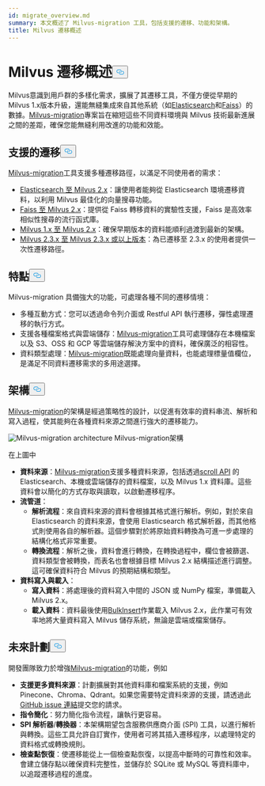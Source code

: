 ```yaml
---
id: migrate_overview.md
summary: 本文概述了 Milvus-migration 工具，包括支援的遷移、功能和架構。
title: Milvus 遷移概述
---
```


<h1 id="Milvus-Migration-Overview" class="common-anchor-header">Milvus 遷移概述<button data-href="#Milvus-Migration-Overview" class="anchor-icon" translate="no">
      <svg translate="no"
        aria-hidden="true"
        focusable="false"
        height="20"
        version="1.1"
        viewBox="0 0 16 16"
        width="16"
      >
        <path
          fill="#0092E4"
          fill-rule="evenodd"
          d="M4 9h1v1H4c-1.5 0-3-1.69-3-3.5S2.55 3 4 3h4c1.45 0 3 1.69 3 3.5 0 1.41-.91 2.72-2 3.25V8.59c.58-.45 1-1.27 1-2.09C10 5.22 8.98 4 8 4H4c-.98 0-2 1.22-2 2.5S3 9 4 9zm9-3h-1v1h1c1 0 2 1.22 2 2.5S13.98 12 13 12H9c-.98 0-2-1.22-2-2.5 0-.83.42-1.64 1-2.09V6.25c-1.09.53-2 1.84-2 3.25C6 11.31 7.55 13 9 13h4c1.45 0 3-1.69 3-3.5S14.5 6 13 6z"
        ></path>
      </svg>
    </button></h1><p>Milvus意識到用戶群的多樣化需求，擴展了其遷移工具，不僅方便從早期的Milvus 1.x版本升級，還能無縫集成來自其他系統（如<a href="https://www.elastic.co/guide/en/elasticsearch/reference/current/elasticsearch-intro.html">Elasticsearch</a>和<a href="https://github.com/facebookresearch/faiss">Faiss</a>）的數據。<a href="https://github.com/zilliztech/milvus-migration">Milvus-migration</a>專案旨在縮短這些不同資料環境與 Milvus 技術最新進展之間的差距，確保您能無縫利用改進的功能和效能。</p>
<h2 id="Supported-migrations" class="common-anchor-header">支援的遷移<button data-href="#Supported-migrations" class="anchor-icon" translate="no">
      <svg translate="no"
        aria-hidden="true"
        focusable="false"
        height="20"
        version="1.1"
        viewBox="0 0 16 16"
        width="16"
      >
        <path
          fill="#0092E4"
          fill-rule="evenodd"
          d="M4 9h1v1H4c-1.5 0-3-1.69-3-3.5S2.55 3 4 3h4c1.45 0 3 1.69 3 3.5 0 1.41-.91 2.72-2 3.25V8.59c.58-.45 1-1.27 1-2.09C10 5.22 8.98 4 8 4H4c-.98 0-2 1.22-2 2.5S3 9 4 9zm9-3h-1v1h1c1 0 2 1.22 2 2.5S13.98 12 13 12H9c-.98 0-2-1.22-2-2.5 0-.83.42-1.64 1-2.09V6.25c-1.09.53-2 1.84-2 3.25C6 11.31 7.55 13 9 13h4c1.45 0 3-1.69 3-3.5S14.5 6 13 6z"
        ></path>
      </svg>
    </button></h2><p><a href="https://github.com/zilliztech/milvus-migration">Milvus-migration</a>工具支援多種遷移路徑，以滿足不同使用者的需求：</p>
<ul>
<li><a href="/docs/zh-hant/v2.5.x/es2m.md">Elasticsearch 至 Milvus 2.x</a>：讓使用者能夠從 Elasticsearch 環境遷移資料，以利用 Milvus 最佳化的向量搜尋功能。</li>
<li><a href="/docs/zh-hant/v2.5.x/f2m.md">Faiss 至 Milvus 2.x</a>：提供從 Faiss 轉移資料的實驗性支援，Faiss 是高效率相似性搜尋的流行函式庫。</li>
<li><a href="/docs/zh-hant/v2.5.x/m2m.md">Milvus 1.x 至 Milvus 2.x</a>：確保早期版本的資料能順利過渡到最新的架構。</li>
<li><a href="/docs/zh-hant/v2.5.x/from-m2x.md">Milvus 2.3.x 至 Milvus 2.3.x 或以上版本</a>：為已遷移至 2.3.x 的使用者提供一次性遷移路徑。</li>
</ul>
<h2 id="Features" class="common-anchor-header">特點<button data-href="#Features" class="anchor-icon" translate="no">
      <svg translate="no"
        aria-hidden="true"
        focusable="false"
        height="20"
        version="1.1"
        viewBox="0 0 16 16"
        width="16"
      >
        <path
          fill="#0092E4"
          fill-rule="evenodd"
          d="M4 9h1v1H4c-1.5 0-3-1.69-3-3.5S2.55 3 4 3h4c1.45 0 3 1.69 3 3.5 0 1.41-.91 2.72-2 3.25V8.59c.58-.45 1-1.27 1-2.09C10 5.22 8.98 4 8 4H4c-.98 0-2 1.22-2 2.5S3 9 4 9zm9-3h-1v1h1c1 0 2 1.22 2 2.5S13.98 12 13 12H9c-.98 0-2-1.22-2-2.5 0-.83.42-1.64 1-2.09V6.25c-1.09.53-2 1.84-2 3.25C6 11.31 7.55 13 9 13h4c1.45 0 3-1.69 3-3.5S14.5 6 13 6z"
        ></path>
      </svg>
    </button></h2><p>Milvus-migration 具備強大的功能，可處理各種不同的遷移情境：</p>
<ul>
<li>多種互動方式：您可以透過命令列介面或 Restful API 執行遷移，彈性處理遷移的執行方式。</li>
<li>支援各種檔案格式與雲端儲存：<a href="https://github.com/zilliztech/milvus-migration">Milvus-migration</a>工具可處理儲存在本機檔案以及 S3、OSS 和 GCP 等雲端儲存解決方案中的資料，確保廣泛的相容性。</li>
<li>資料類型處理：<a href="https://github.com/zilliztech/milvus-migration">Milvus-migration</a>既能處理向量資料，也能處理標量值欄位，是滿足不同資料遷移需求的多用途選擇。</li>
</ul>
<h2 id="Architecture" class="common-anchor-header">架構<button data-href="#Architecture" class="anchor-icon" translate="no">
      <svg translate="no"
        aria-hidden="true"
        focusable="false"
        height="20"
        version="1.1"
        viewBox="0 0 16 16"
        width="16"
      >
        <path
          fill="#0092E4"
          fill-rule="evenodd"
          d="M4 9h1v1H4c-1.5 0-3-1.69-3-3.5S2.55 3 4 3h4c1.45 0 3 1.69 3 3.5 0 1.41-.91 2.72-2 3.25V8.59c.58-.45 1-1.27 1-2.09C10 5.22 8.98 4 8 4H4c-.98 0-2 1.22-2 2.5S3 9 4 9zm9-3h-1v1h1c1 0 2 1.22 2 2.5S13.98 12 13 12H9c-.98 0-2-1.22-2-2.5 0-.83.42-1.64 1-2.09V6.25c-1.09.53-2 1.84-2 3.25C6 11.31 7.55 13 9 13h4c1.45 0 3-1.69 3-3.5S14.5 6 13 6z"
        ></path>
      </svg>
    </button></h2><p><a href="https://github.com/zilliztech/milvus-migration">Milvus-migration</a>的架構是經過策略性的設計，以促進有效率的資料串流、解析和寫入過程，使其能夠在各種資料來源之間進行強大的遷移能力。</p>
<p>
  
   <span class="img-wrapper"> <img translate="no" src="/docs/v2.5.x/assets/milvus-migration-architecture.jpeg" alt="Milvus-migration architecture" class="doc-image" id="milvus-migration-architecture" />
   </span> <span class="img-wrapper"> <span>Milvus-migration架構</span> </span></p>
<p>在上圖中</p>
<ul>
<li><strong>資料來源</strong>：<a href="https://github.com/zilliztech/milvus-migration">Milvus-migration</a>支援多種資料來源，包括透過<a href="https://www.elastic.co/guide/en/elasticsearch/reference/current/scroll-api.html">scroll API</a> 的 Elasticsearch、本機或雲端儲存的資料檔案，以及 Milvus 1.x 資料庫。這些資料會以簡化的方式存取與讀取，以啟動遷移程序。</li>
<li><strong>流管道</strong>：<ul>
<li><strong>解析流程</strong>：來自資料來源的資料會根據其格式進行解析。例如，對於來自 Elasticsearch 的資料來源，會使用 Elasticsearch 格式解析器，而其他格式則使用各自的解析器。這個步驟對於將原始資料轉換為可進一步處理的結構化格式非常重要。</li>
<li><strong>轉換流程</strong>：解析之後，資料會進行轉換，在轉換過程中，欄位會被篩選、資料類型會被轉換，而表名也會根據目標 Milvus 2.x 結構描述進行調整。這可確保資料符合 Milvus 的預期結構和類型。</li>
</ul></li>
<li><strong>資料寫入與載入</strong>：<ul>
<li><strong>寫入資料</strong>：將處理後的資料寫入中間的 JSON 或 NumPy 檔案，準備載入 Milvus 2.x。</li>
<li><strong>載入資料</strong>：資料最後使用<a href="https://milvus.io/api-reference/pymilvus/v2.4.x/ORM/utility/do_bulk_insert.md">BulkInsert</a>作業載入 Milvus 2.x，此作業可有效率地將大量資料寫入 Milvus 儲存系統，無論是雲端或檔案儲存。</li>
</ul></li>
</ul>
<h2 id="Future-plans" class="common-anchor-header">未來計劃<button data-href="#Future-plans" class="anchor-icon" translate="no">
      <svg translate="no"
        aria-hidden="true"
        focusable="false"
        height="20"
        version="1.1"
        viewBox="0 0 16 16"
        width="16"
      >
        <path
          fill="#0092E4"
          fill-rule="evenodd"
          d="M4 9h1v1H4c-1.5 0-3-1.69-3-3.5S2.55 3 4 3h4c1.45 0 3 1.69 3 3.5 0 1.41-.91 2.72-2 3.25V8.59c.58-.45 1-1.27 1-2.09C10 5.22 8.98 4 8 4H4c-.98 0-2 1.22-2 2.5S3 9 4 9zm9-3h-1v1h1c1 0 2 1.22 2 2.5S13.98 12 13 12H9c-.98 0-2-1.22-2-2.5 0-.83.42-1.64 1-2.09V6.25c-1.09.53-2 1.84-2 3.25C6 11.31 7.55 13 9 13h4c1.45 0 3-1.69 3-3.5S14.5 6 13 6z"
        ></path>
      </svg>
    </button></h2><p>開發團隊致力於增強<a href="https://github.com/zilliztech/milvus-migration">Milvus-migration</a>的功能，例如</p>
<ul>
<li><strong>支援更多資料來源</strong>：計劃擴展對其他資料庫和檔案系統的支援，例如 Pinecone、Chroma、Qdrant。如果您需要特定資料來源的支援，請透過此<a href="https://github.com/zilliztech/milvus-migration/issues">GitHub issue 連結</a>提交您的請求。</li>
<li><strong>指令簡化</strong>：努力簡化指令流程，讓執行更容易。</li>
<li><strong>SPI 解析器</strong>/<strong>轉換器</strong>：本架構期望包含服務供應商介面 (SPI) 工具，以進行解析與轉換。這些工具允許自訂實作，使用者可將其插入遷移程序，以處理特定的資料格式或轉換規則。</li>
<li><strong>檢查點恢復</strong>：使遷移能從上一個檢查點恢復，以提高中斷時的可靠性和效率。會建立儲存點以確保資料完整性，並儲存於 SQLite 或 MySQL 等資料庫中，以追蹤遷移過程的進度。</li>
</ul>
